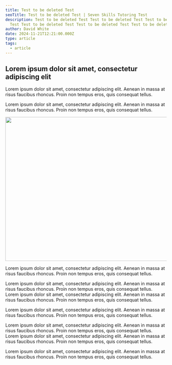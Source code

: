 ```yaml
---
title: Test to be deleted Test
seoTitle: Test to be deleted Test | Seven Skills Tutoring Test
description: Test to be deleted Test Test to be deleted Test Test to be deleted
  Test Test to be deleted Test Test to be deleted Test Test to be deleted Test
author: David White
date: 2024-11-21T12:21:00.000Z
type: article
tags:
  - article
---
```

## Lorem ipsum dolor sit amet, consectetur adipiscing elit

Lorem ipsum dolor sit amet, consectetur adipiscing elit. Aenean in massa at risus faucibus rhoncus. Proin non tempus eros, quis consequat tellus.

Lorem ipsum dolor sit amet, consectetur adipiscing elit. Aenean in massa at risus faucibus rhoncus. Proin non tempus eros, quis consequat tellus.

<img src="/_includes/static/img/screenshot-2024-11-21-12.20.01.png" alt="" title="" class="Centre" width="600px" height="450px" loading="lazy"/>

Lorem ipsum dolor sit amet, consectetur adipiscing elit. Aenean in massa at risus faucibus rhoncus. Proin non tempus eros, quis consequat tellus.

Lorem ipsum dolor sit amet, consectetur adipiscing elit. Aenean in massa at risus faucibus rhoncus. Proin non tempus eros, quis consequat tellus. Lorem ipsum dolor sit amet, consectetur adipiscing elit. Aenean in massa at risus faucibus rhoncus. Proin non tempus eros, quis consequat tellus.

Lorem ipsum dolor sit amet, consectetur adipiscing elit. Aenean in massa at risus faucibus rhoncus. Proin non tempus eros, quis consequat tellus.

Lorem ipsum dolor sit amet, consectetur adipiscing elit. Aenean in massa at risus faucibus rhoncus. Proin non tempus eros, quis consequat tellus. Lorem ipsum dolor sit amet, consectetur adipiscing elit. Aenean in massa at risus faucibus rhoncus. Proin non tempus eros, quis consequat tellus.

Lorem ipsum dolor sit amet, consectetur adipiscing elit. Aenean in massa at risus faucibus rhoncus. Proin non tempus eros, quis consequat tellus.
